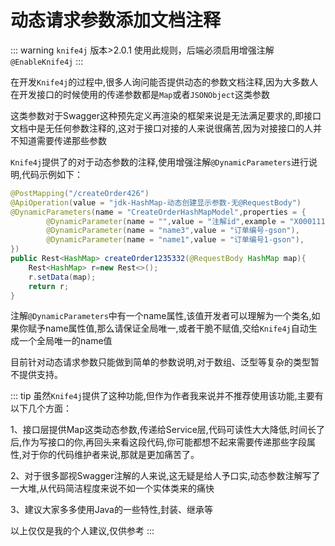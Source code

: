# 动态请求参数添加文档注释

::: warning
`knife4j` 版本>2.0.1 使用此规则，后端必须启用增强注解`@EnableKnife4j`
:::

在开发`Knife4j`的过程中,很多人询问能否提供动态的参数文档注释,因为大多数人在开发接口的时候使用的传递参数都是`Map`或者`JSONObject`这类参数

这类参数对于Swagger这种预先定义再渲染的框架来说是无法满足要求的,即接口文档中是无任何参数注释的,这对于接口对接的人来说很痛苦,因为对接接口的人并不知道需要传递那些参数

`Knife4j`提供了的对于动态参数的注释,使用增强注解`@DynamicParameters`进行说明,代码示例如下：

```java
@PostMapping("/createOrder426")
@ApiOperation(value = "jdk-HashMap-动态创建显示参数-无@RequestBody")
@DynamicParameters(name = "CreateOrderHashMapModel",properties = {
        @DynamicParameter(name = "",value = "注解id",example = "X000111",required = true,dataTypeClass = Integer.class),
        @DynamicParameter(name = "name3",value = "订单编号-gson"),
        @DynamicParameter(name = "name1",value = "订单编号1-gson"),
})
public Rest<HashMap> createOrder1235332(@RequestBody HashMap map){
    Rest<HashMap> r=new Rest<>();
    r.setData(map);
    return r;
}
```

注解`@DynamicParameters`中有一个name属性,该值开发者可以理解为一个类名,如果你赋予name属性值,那么请保证全局唯一,或者干脆不赋值,交给`Knife4j`自动生成一个全局唯一的name值


目前针对动态请求参数只能做到简单的参数说明,对于数组、泛型等复杂的类型暂不提供支持。

::: tip
虽然`Knife4j`提供了这种功能,但作为作者我来说并不推荐使用该功能,主要有以下几个方面：

1、接口层提供Map这类动态参数,传递给Service层,代码可读性大大降低,时间长了后,作为写接口的你,再回头来看这段代码,你可能都想不起来需要传递那些字段属性,对于你的代码维护者来说,那就是更加痛苦了。

2、对于很多鄙视Swagger注解的人来说,这无疑是给人予口实,动态参数注解写了一大堆,从代码简洁程度来说不如一个实体类来的痛快

3、建议大家多多使用Java的一些特性,封装、继承等

以上仅仅是我的个人建议,仅供参考
:::